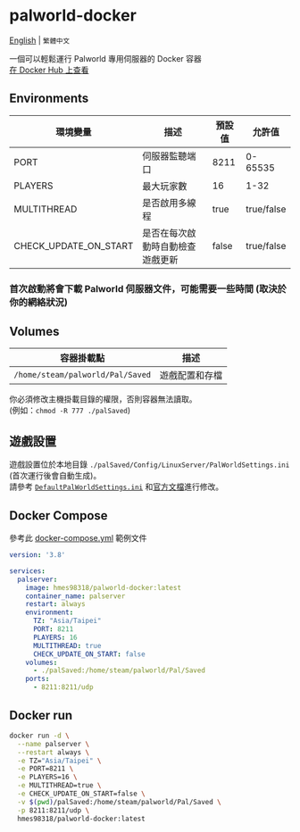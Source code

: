 # palworld-docker
[English](./README.md) | `繁體中文`

一個可以輕鬆運行 Palworld 專用伺服器的 Docker 容器  
[在 Docker Hub 上查看](https://hub.docker.com/r/hmes98318/palworld-docker)  


## Environments
| 環境變量                  | 描述                                 | 預設值         | 允許值             |
|------------------------|------------------------------------|--------------|---------------------|
| PORT                   | 伺服器監聽端口                       | 8211         | 0-65535             |
| PLAYERS                | 最大玩家數                           | 16           | 1-32                |
| MULTITHREAD            | 是否啟用多線程                       | true         | true/false          |
| CHECK_UPDATE_ON_START  | 是否在每次啟動時自動檢查遊戲更新         | false         | true/false          |

### 首次啟動將會下載 Palworld 伺服器文件，可能需要一些時間 (取決於你的網絡狀況)


## Volumes
| 容器掛載點                          | 描述              |
|----------------------------------|------------------|
| `/home/steam/palworld/Pal/Saved` | 遊戲配置和存檔      |

你必須修改主機掛載目錄的權限，否則容器無法讀取。  
 (例如：`chmod -R 777 ./palSaved`)  


## 遊戲設置
遊戲設置位於本地目錄 `./palSaved/Config/LinuxServer/PalWorldSettings.ini` (首次運行後會自動生成)。  
請參考 [`DefaultPalWorldSettings.ini`](./DefaultPalWorldSettings.ini) 和[官方文檔](https://tech.palworldgame.com/optimize-game-balance)進行修改。  


## Docker Compose
參考此 [docker-compose.yml](./docker-compose.yml) 範例文件

```yml
version: '3.8'

services:
  palserver:
    image: hmes98318/palworld-docker:latest
    container_name: palserver
    restart: always
    environment:
      TZ: "Asia/Taipei"
      PORT: 8211
      PLAYERS: 16
      MULTITHREAD: true
      CHECK_UPDATE_ON_START: false
    volumes:
      - ./palSaved:/home/steam/palworld/Pal/Saved
    ports:
      - 8211:8211/udp
```


## Docker run

```bash
docker run -d \
  --name palserver \
  --restart always \
  -e TZ="Asia/Taipei" \
  -e PORT=8211 \
  -e PLAYERS=16 \
  -e MULTITHREAD=true \
  -e CHECK_UPDATE_ON_START=false \
  -v $(pwd)/palSaved:/home/steam/palworld/Pal/Saved \
  -p 8211:8211/udp \
  hmes98318/palworld-docker:latest
```